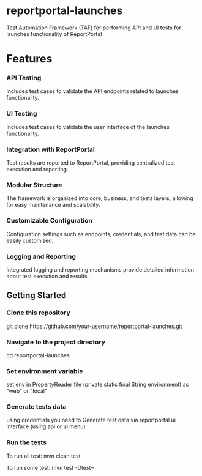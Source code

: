# reportportal-launches
Test Automation Framework (TAF) for performing API and UI tests for launches functionality of ReportPortal

# Features
### API Testing
Includes test cases to validate the API endpoints related to launches functionality.

### UI Testing
Includes test cases to validate the user interface of the launches functionality.

### Integration with ReportPortal
Test results are reported to ReportPortal, providing centralized test execution and reporting.

### Modular Structure
The framework is organized into core, business, and tests layers, allowing for easy maintenance and scalability.

### Customizable Configuration
Configuration settings such as endpoints, credentials, and test data can be easily customized.

### Logging and Reporting
Integrated logging and reporting mechanisms provide detailed information about test execution and results.

## Getting Started
### Clone this repository
git clone https://github.com/your-username/reportportal-launches.git

### Navigate to the project directory
cd reportportal-launches

### Set environment variable
set env in PropertyReader file (private static final String environment) as "web" or "local"

### Generate tests data
using credentials you need to Generate test data via reportportal ui interface (using api or ui menu)

### Run the tests
To run all test:
mvn clean test

To run some test:
mvn test -Dtest=<testName>